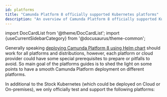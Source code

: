 ```yaml
---
id: platforms
title: "Camunda Platform 8 officially supported Kubernetes platforms"
description: "An overview of Camunda Platform 8 officially supported Kubernetes platforms"
---
```


import DocCardList from '@theme/DocCardList';
import {useCurrentSidebarCategory} from '@docusaurus/theme-common';

Generally speaking [deploying Camunda Platform 8 using Helm chart](../deploy.md) should work for all platforms and distributions, however, each platform or cloud provider could have some special prerequisites to prepare or pitfalls to avoid. So main goal of the platforms guides is to shed the light on some points to have a smooth Camunda Platform deployment on different platforms.

In additional to the Stock Kubernetes (which could be deployed on Cloud or On-premises), we only officially test and support the following platforms:

<DocCardList items={useCurrentSidebarCategory().items}/>
